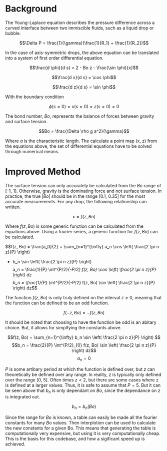# Background

The Young-Laplace equation describes the pressure difference across a curved interface between two immiscible fluids, 
such as a liquid drop or bubble.

$$\Delta P = \frac{1}{\gamma}(\frac{1}{R_1} + \frac{1}{R_2})$$

In the case of axis-symmetric drops, 
the above equation can be translated into a system of first order differential equation.

$$\frac{d \phi}{d s} = 2 - Bo z - \frac{\sin \phi}{x}$$

$$\frac{d x}{d s} = \cos \phi$$

$$\frac{d z}{d s} = \sin \phi$$

With the boundary condition

$$\phi(s=0)=x(s=0)=z(s=0)=0$$

The bond number, $Bo$, represents the balance of forces between gravity and surface tension.

$$Bo = \frac{\Delta \rho g a^2}{\gamma}$$

Where $a$ is the characteristic length. 
The calculate a point map (x, z) from the equations above,
the set of differential equations have to be solved through numerical means.

# Improved Method

The surface tension can only accurately be calculated from the $Bo$ range of [-1, 1]. 
Otherwise, gravity is the dominating force and not surface tension.
In practice, the true $|Bo|$ should be in the range [0.1, 0.35] for the most accurate measurements.
For any drop, the following relationship can written.

$$x = f(z, Bo)$$

Where $f(z, Bo)$ is some generic function can be calculated from the equations above.
Using a fourier series, a generic function for $f(z, Bo)$ can be calculated.

$$f(z, Bo) = \frac{a_0}{2} + 
\sum_{n=1}^{\infty} a_n \cos \left( \frac{2 \pi n z}{P} \right)
+ b_n \sin \left( \frac{2 \pi n z}{P} \right)
$$
$$a_n = \frac{1}{P} \int^{P/2}_{-P/2} f(z, Bo) \cos \left( \frac{2 \pi n z}{P} \right) dz$$
$$b_n = \frac{1}{P} \int^{P/2}_{-P/2} f(z, Bo) \sin \left( \frac{2 \pi n z}{P} \right) dz$$

The function $f(z, Bo)$ is only truly defined on the interval $z \geq 0$,
meaning that the function can be defined to be an odd function.

$$f(-z, Bo) = -f(z, Bo)$$

It should be noted that choosing to have the function be odd is an abitary choice.
But, it allows for simplfying the constants above.

$$f(z, Bo) = \sum_{n=1}^{\infty} b_n \sin \left( \frac{2 \pi n z}{P} \right) $$
$$b_n = \frac{2}{P} \int^{P/2}_{0} f(z, Bo) \sin \left( \frac{2 \pi n z}{P} \right) dz$$
$$a_n = 0$$

$P$ is some artibary period at which the function is defined over, 
but $z$ can theoretically be defined over any range.
In reality, z is typically only defined over the range [0, 5].
Often times $z < 2$, 
but there are some cases where z is defined at a larger values.
Thus, it is safe to assume that $P=5$.
But it can be seen above that $b_n$ is only dependant on $Bo$,
since the dependance on z is integrated out.

$$b_n = b_n(Bo)$$

Since the range for $Bo$ is known, 
a table can easily be made all the fourier constants for many $Bo$ values.
Then interplotion can be used to calculate the new constants for a given Bo.
This means that generating the table is computationally very expensive,
but using it is very computationally cheap.
This is the basis for this codebase, and how a sigificant speed up is achieved.
